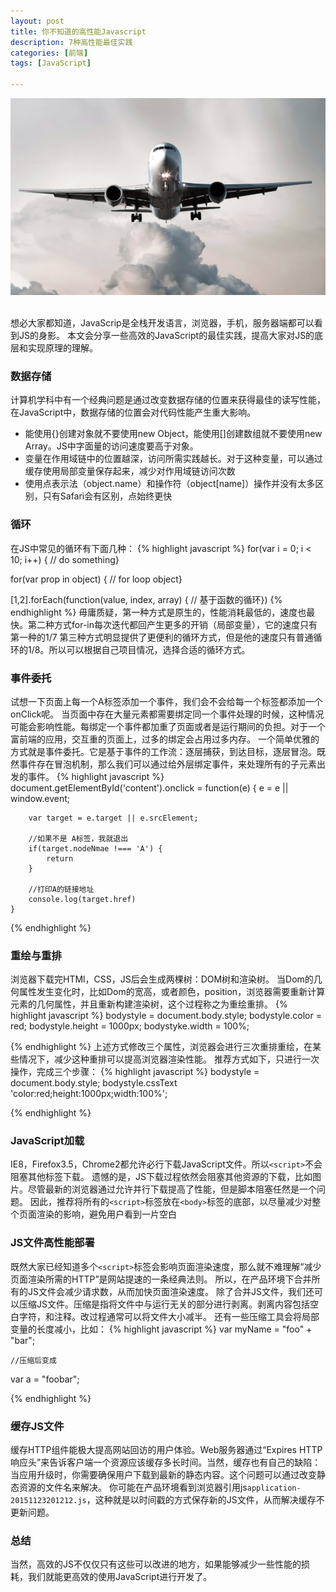 ```yaml
---
layout: post
title: 你不知道的高性能Javascript
description: 7种高性能最佳实践
categories: [前端]
tags: [JavaScript]

---
```

![pseudo](/assets/image/effective-js-01.jpg)

<br/>
想必大家都知道，JavaScrip是全栈开发语言，浏览器，手机，服务器端都可以看到JS的身影。
本文会分享一些高效的JavaScript的最佳实践，提高大家对JS的底层和实现原理的理解。

### 数据存储

计算机学科中有一个经典问题是通过改变数据存储的位置来获得最佳的读写性能，在JavaScript中，数据存储的位置会对代码性能产生重大影响。
 - 能使用{}创建对象就不要使用new Object，能使用[]创建数组就不要使用new Array。JS中字面量的访问速度要高于对象。
 - 变量在作用域链中的位置越深，访问所需实践越长。对于这种变量，可以通过缓存使用局部变量保存起来，减少对作用域链访问次数
 - 使用点表示法（object.name）和操作符（object[name]）操作并没有太多区别，只有Safari会有区别，点始终更快

### 循环

在JS中常见的循环有下面几种：
{% highlight javascript %}
 for(var i = 0; i < 10; i++) { // do something}

 for(var prop in object) { // for loop object}

 [1,2].forEach(function(value, index, array) { // 基于函数的循环})
{% endhighlight %}
毋庸质疑，第一种方式是原生的，性能消耗最低的，速度也最快。第二种方式for-in每次迭代都回产生更多的开销（局部变量），它的速度只有第一种的1/7
第三种方式明显提供了更便利的循环方式，但是他的速度只有普通循环的1/8。所以可以根据自己项目情况，选择合适的循环方式。

### 事件委托

试想一下页面上每一个A标签添加一个事件，我们会不会给每一个标签都添加一个onClick呢。
当页面中存在大量元素都需要绑定同一个事件处理的时候，这种情况可能会影响性能。每绑定一个事件都加重了页面或者是运行期间的负担。对于一个富前端的应用，交互重的页面上，过多的绑定会占用过多内存。
一个简单优雅的方式就是事件委托。它是基于事件的工作流：逐层捕获，到达目标，逐层冒泡。既然事件存在冒泡机制，那么我们可以通过给外层绑定事件，来处理所有的子元素出发的事件。
{% highlight javascript %}
    document.getElementById('content').onclick = function(e) {
        e = e || window.event;

        var target = e.target || e.srcElement;

        //如果不是 A标签，我就退出
        if(target.nodeNmae !=== 'A') {
            return
        }

        //打印A的链接地址
        console.log(target.href)
    }

{% endhighlight %}

### 重绘与重排

浏览器下载完HTMl，CSS，JS后会生成两棵树：DOM树和渲染树。
当Dom的几何属性发生变化时，比如Dom的宽高，或者颜色，position，浏览器需要重新计算元素的几何属性，并且重新构建渲染树，这个过程称之为重绘重排。
{% highlight javascript %}
    bodystyle = document.body.style;
bodystyle.color = red;
bodystyle.height = 1000px;
bodystyke.width = 100%;

{% endhighlight %}
上述方式修改三个属性，浏览器会进行三次重排重绘，在某些情况下，减少这种重排可以提高浏览器渲染性能。
推荐方式如下，只进行一次操作，完成三个步骤：
{% highlight javascript %}
     bodystyle = document.body.style;
bodystyle.cssText 'color:red;height:1000px;width:100%';

{% endhighlight %}

### JavaScript加载

IE8，Firefox3.5，Chrome2都允许必行下载JavaScript文件。所以`<script>`不会阻塞其他标签下载。
遗憾的是，JS下载过程依然会阻塞其他资源的下载，比如图片。尽管最新的浏览器通过允许并行下载提高了性能，但是脚本阻塞任然是一个问题。
因此，推荐将所有的`<script>`标签放在`<body>`标签的底部，以尽量减少对整个页面渲染的影响，避免用户看到一片空白

### JS文件高性能部署

既然大家已经知道多个`<script>`标签会影响页面渲染速度，那么就不难理解“减少页面渲染所需的HTTP”是网站提速的一条经典法则。
所以，在产品环境下合并所有的JS文件会减少请求数，从而加快页面渲染速度。
除了合并JS文件，我们还可以压缩JS文件。压缩是指将文件中与运行无关的部分进行剥离。剥离内容包括空白字符，和注释。改过程通常可以将文件大小减半。
还有一些压缩工具会将局部变量的长度减小，比如：
{% highlight javascript %}
    var myName = "foo" + "bar";

    //压缩后变成

var a = "foobar";

{% endhighlight %}

### 缓存JS文件

缓存HTTP组件能极大提高网站回访的用户体验。Web服务器通过“Expires HTTP响应头”来告诉客户端一个资源应该缓存多长时间。当然，缓存也有自己的缺陷：
当应用升级时，你需要确保用户下载到最新的静态内容。这个问题可以通过改变静态资源的文件名来解决。
你可能在产品环境看到浏览器引用js`application-20151123201212.js`，这种就是以时间戳的方式保存新的JS文件，从而解决缓存不更新问题。

### 总结

当然，高效的JS不仅仅只有这些可以改进的地方，如果能够减少一些性能的损耗，我们就能更高效的使用JavaScript进行开发了。
